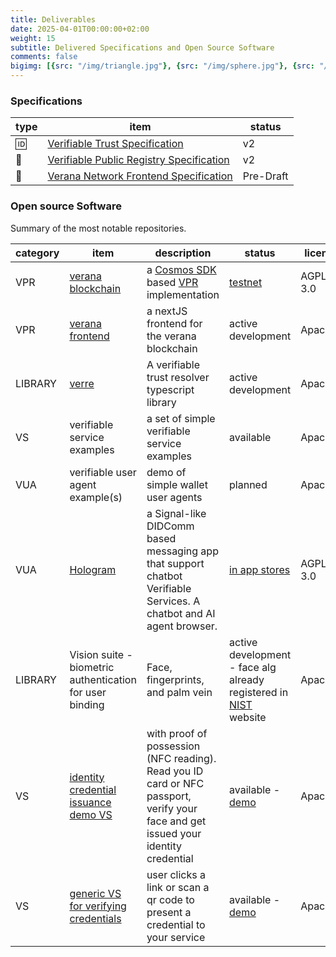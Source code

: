 ```yaml
---
title: Deliverables
date: 2025-04-01T00:00:00+02:00
weight: 15
subtitle: Delivered Specifications and Open Source Software
comments: false
bigimg: [{src: "/img/triangle.jpg"}, {src: "/img/sphere.jpg"}, {src: "/img/hexagon.jpg"}]
---
```

### Specifications

| type | item | status |
|------|--------|------|
| 🆔 | [Verifiable Trust Specification](https://verana-labs.github.io/verifiable-trust-spec/) | v2 |
| 🔗 | [Verifiable Public Registry Specification](https://verana-labs.github.io/verifiable-trust-vpr-spec/) | v2 |
| 🔗 | [Verana Network Frontend Specification](https://verana-labs.github.io/verana-frontend-spec/) | Pre-Draft |

### Open source Software

Summary of the most notable repositories.

| category    | item      | description   | status| license |
|-------------|-----------|---------------|-------|---------|
| VPR | [verana blockchain](https://github.com/verana-labs/verana-blockchain) | a [Cosmos SDK](https://docs.cosmos.network/) based [VPR](https://verana-labs.github.io/verifiable-trust-vpr-spec/)  implementation | [testnet](https://explorer.testnet.verana.network/) | AGPL-3.0 |
| VPR | [verana frontend](https://github.com/verana-labs/verana-frontend) | a nextJS frontend for the verana blockchain | active development | Apache2 |
| LIBRARY | [verre](https://github.com/verana-labs/verre) | A verifiable trust resolver typescript library | active development | Apache2 |
| VS | verifiable service examples | a set of simple verifiable service examples| available | Apache2 |
| VUA | verifiable user agent example(s) | demo of simple wallet user agents| planned | Apache2 |
| VUA | [Hologram](https://github.com/2060-io/hologram-app) | a Signal-like DIDComm based messaging app that support chatbot Verifiable Services. A chatbot and AI agent browser. | [in app stores](https://hologram.zone/) | AGPL-3.0 |
| LIBRARY | Vision suite - biometric authentication for user binding |  Face, fingerprints, and palm vein | active development - face alg already registered in [NIST](https://www.nist.gov/programs-projects/face-technology-evaluations-frtefate) website| Apache2 |
| VS | [identity credential issuance demo VS](https://github.com/2060-io/hologram-gov-id-issuer-vs) | with proof of possession (NFC reading). Read you ID card or NFC passport, verify your face and get issued your identity credential| available - [demo](https://dm.gov-id-issuer.demos.2060.io/invitation) | Apache2 |
| VS | [generic VS for verifying credentials](https://github.com/2060-io/hologram-generic-verifier-vs) | user clicks a link or scan a qr code to present a credential to your service | available - [demo](https://gov-id-verifier.demos.2060.io/) | Apache2 |
